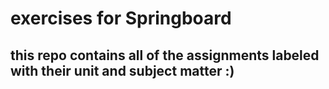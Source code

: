 # exercises for Springboard

## this repo contains all of the assignments labeled with their unit and subject matter :)
